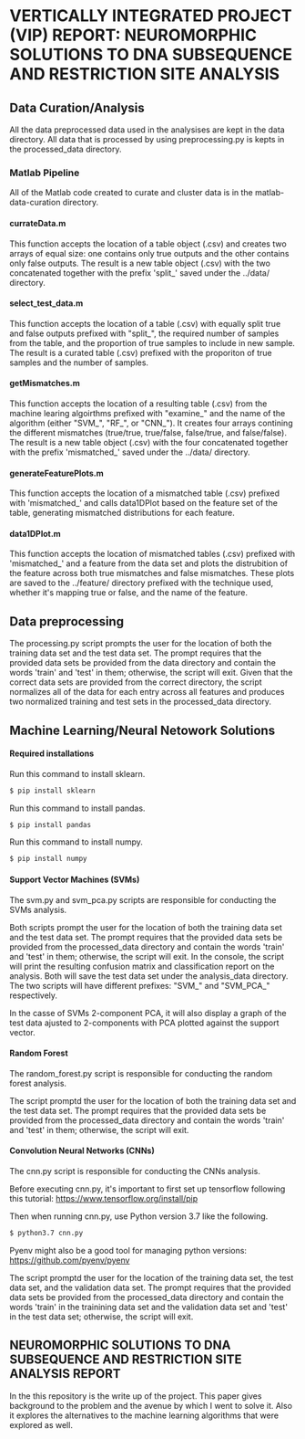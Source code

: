 # VERTICALLY INTEGRATED PROJECT (VIP) REPORT: NEUROMORPHIC SOLUTIONS TO DNA SUBSEQUENCE AND RESTRICTION SITE ANALYSIS

## Data Curation/Analysis

All the data preprocessed data used in the analysises are kept in the data directory. All data that is processed by using preprocessing.py is kepts in the processed_data directory.

### Matlab Pipeline

All of the Matlab code created to curate and cluster data is in the matlab-data-curation directory.

#### currateData.m

This function accepts the location of a table object (.csv) and creates two arrays of equal size: one contains only true outputs and the other contains only false outputs. The result is a new table object (.csv) with the two concatenated together with the prefix 'split_' saved under the ../data/ directory.

#### select_test_data.m

This function accepts the location of a table (.csv) with equally split true and false outputs prefixed with "split_", the required number of samples from the table, and the proportion of true samples to include in new sample. The result is a curated table (.csv) prefixed with the proporiton of true samples and the number of samples.

#### getMismatches.m

This function accepts the location of a resulting table (.csv) from the machine learing algoirthms prefixed with "examine_" and the name of the algorithm (either "SVM_", "RF_", or "CNN_"). It creates four arrays contining the different mismatches (true/true, true/false, false/true, and false/false). The result is a new table object (.csv) with the four concatenated together with the prefix 'mismatched_' saved under the ../data/ directory.

#### generateFeaturePlots.m

This function accepts the location of a mismatched table (.csv) prefixed with 'mismatched_' and calls data1DPlot based on the feature set of the table, generating mismatched distributions for each feature.

#### data1DPlot.m

This function accepts the location of mismatched tables (.csv) prefixed with 'mismatched_' and a feature from the data set and plots the distrubition of the feature across both true mismatches and false mismatches. These plots are saved to the ../feature/ directory prefixed with the technique used, whether it's mapping true or false, and the name of the feature.

## Data preprocessing

The processing.py script prompts the user for the location of both the training data set and the test data set. The prompt requires that the provided data sets be provided from the data directory and contain the words 'train' and 'test' in them; otherwise, the script will exit. Given that the correct data sets are provided from the correct directory, the script normalizes all of the data for each entry across all features and produces two normalized training and test sets in the processed_data directory.

## Machine Learning/Neural Netowork Solutions

#### Required installations

Run this command to install sklearn.
```bash
$ pip install sklearn
```
Run this command to install pandas.
```bash
$ pip install pandas
```

Run this command to install numpy.
```bash
$ pip install numpy
```
#### Support Vector Machines (SVMs)

The svm.py and svm_pca.py scripts are responsible for conducting the SVMs analysis. 

Both scripts prompt the user for the location of both the training data set and the test data set. The prompt requires that the provided data sets be provided from the processed_data directory and contain the words 'train' and 'test' in them; otherwise, the script will exit. In the console, the script will print the resulting confusion matrix and classification report on the analysis. Both will save the test data set under the analysis_data directory. The two scripts will have different prefixes: "SVM_" and "SVM_PCA_" respectively.

In the casse of SVMs 2-component PCA, it will also display a graph of the test data ajusted to 2-components with PCA plotted against the support vector.

#### Random Forest

The random_forest.py script is responsible for conducting the random forest analysis.

The script promptd the user for the location of both the training data set and the test data set. The prompt requires that the provided data sets be provided from the processed_data directory and contain the words 'train' and 'test' in them; otherwise, the script will exit.

#### Convolution Neural Networks (CNNs)

The cnn.py script is responsible for conducting the CNNs analysis.

Before executing cnn.py, it's important to first set up tensorflow following this tutorial: 
https://www.tensorflow.org/install/pip

Then when running cnn.py, use Python version 3.7 like the following.
```bash
$ python3.7 cnn.py
```

Pyenv might also be a good tool for managing python versions: https://github.com/pyenv/pyenv

The script promptd the user for the location of the training data set, the test data set, and the validation data set. The prompt requires that the provided data sets be provided from the processed_data directory and contain the words 'train' in the trainining data set and the validation data set and 'test' in the test data set; otherwise, the script will exit.

## NEUROMORPHIC SOLUTIONS TO DNA SUBSEQUENCE AND RESTRICTION SITE ANALYSIS REPORT

In the this repository is the write up of the project. This paper gives background to the problem and the avenue by which I went to solve it. Also it explores the alternatives to the machine learning algorithms that were explored as well.

